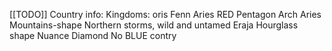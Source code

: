 [[TODO]]
Country info:
	Kingdoms:
		oris
			Fenn Aries
				RED
				Pentagon
			Arch Aries
				Mountains-shape
				Northern storms, wild and untamed
			Eraja
				Hourglass shape
			Nuance
				Diamond	
	No BLUE contry